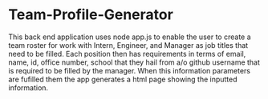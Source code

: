 
# Team-Profile-Generator

This back end application uses node app.js to enable the user to create a team roster for work with Intern, Engineer, and Manager as job titles that need to be filled. Each position then has requirements in terms of email, name, id, office number, school that they hail from a/o github username that is required to be filled by the manager. When this information parameters are fufilled them the app generates a html page showing the inputted information.


